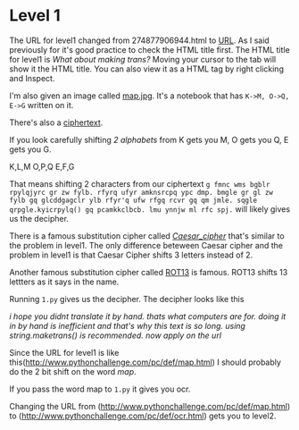# Level 1 

The URL for level1 changed from 274877906944.html to [URL](http://www.pythonchallenge.com/pc/def/map.html).
As I said previously for it's good practice to check the HTML title first.
The HTML title for level1 is *What about making trans?* 
Moving your cursor to the tab will show it the HTML title. You can also view it as a HTML tag by right clicking and Inspect.

I'm also given an image called [map.jpg](/1/map.jpg).
It's a notebook that has `K->M, O->Q, E->G` written on it.

There's also a [ciphertext](/1/level1_hints.png).

If you look carefully shifting *2 alphabets* from K gets you M, O gets you Q, E gets you G. 


K,L,M 
O,P,Q 
E,F,G 

That means shifting 2 characters from our ciphertext `g fmnc wms bgblr rpylqjyrc gr zw fylb. rfyrq ufyr amknsrcpq ypc dmp. bmgle gr gl zw fylb gq glcddgagclr ylb rfyr'q ufw rfgq rcvr gq qm jmle. sqgle qrpgle.kyicrpylq() gq pcamkkclbcb. lmu ynnjw ml rfc spj.` will likely gives us the decipher.

There is a famous substitution cipher called [*Caesar_cipher*](https://en.wikipedia.org/wiki/Caesar_cipher) that's similar to the problem in level1.
The only difference beteween Caesar cipher and the problem in level1 is that Caesar Cipher shifts 3 letters instead of 2. 

Another famous substitution cipher called [ROT13](https://en.wikipedia.org/wiki/ROT13) is famous. 
ROT13 shifts 13 lettters as it says in the name. 

Running `1.py` gives us the decipher. 
The decipher looks like this 

*i hope you didnt translate it by hand. thats what computers are for. doing it in by hand is inefficient and that's why this text is so long. using string.maketrans() is recommended. now apply on the url*

Since the URL for level1 is like this(http://www.pythonchallenge.com/pc/def/map.html) I should probably do the 2 bit shift on the word *map*. 

If you pass the word map to `1.py` it gives you ocr. 

Changing the URL from (http://www.pythonchallenge.com/pc/def/map.html) to (http://www.pythonchallenge.com/pc/def/ocr.html) gets you to level2.  